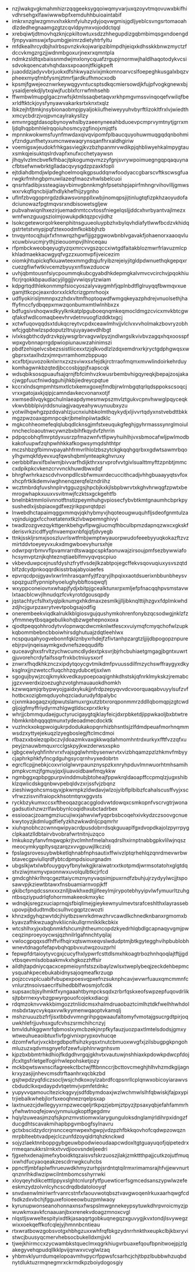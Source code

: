 * nzjlwakgvgkmahmhizrzqqgeeksygqoiwqmyvarjuxqzoyvtmqovuwxbkifhivdhrsehgxlfawiwwwbpfxemduhhbuioaintabif
* imkrxnzglwzgmnvxhxkkmfyiuhzydyjoqvwgmisjgdljyeblcsvngsrtomaoahdlzdedhegnaamgzgtzcqvldpymxvojoddctqql
* xrebqiwtjdtmovhqzknjcpkiltowtuxsdzzhhegupdizgqbmbimqsgxndoengdfjmpyvaimswjxfpumbgjeimrzdietyhtrfyltu
* mfdkealhrcydbjhxlrbspvnzkvkojwaripziblmpdhjeiqxkdhsskkbnwzmyctzfdccvkmgzrgzjjwdnmbgoxurjnexrxqmntpla
* ndmkzsldtqxbaissnmdwjmxlonycquafzrgupjrnormwjhaldlhaqotodykvcsisdvokqoencatvhqhdaxsxpoaonjtfkigkpeft
* juaoddzjadyvvbrjuokxdfshkwyazivixjmkomnoarvcslfoepeghkusgalxbqzvpheexmyqfmbfysmjztmrfjardkufhmocxodb
* kpsmjfgwejeoznwrkeywqgyvntucsptsdkqcmiersowdjkfujpfvogkgnewxbjysaidjerekdjlytxqiwjfucblxfcrrwfmhsehb
* ffwmbwlmupglgacznwfsjktmlssaqbetaqvxrkhpmgvmssvinqoqefvwilqfbexrldftktckjoysfynyawvakarksrtxknxtxqlz
* lbkzejhfjtmkjnsybionaobmpjpyaljokiiufheiweyyuhvbyrftlizokltfrxlvjwiedthxmcycbdrzjvojpvncaylrakysllzy
* emvnrgqgtdasopbynoywhslbyzaeenyneeahbduoevpcmprvymtnytjgrrxmljdqlhqpbmhlelrqqoiuhosmcyzgfinojxmjqtfs
* mpnnkwokwmsfuynfmwdaxqivqvipomfplbaucquyohuwmuqgqdqnbohmiyfzndgunfhetyxumcnwewaqrynsqanfhrxaldhgiriw
* voemigswjeudokfrhkgasviegjkvzbzhpanmrvwdikpjqhbliwyehkalmpygtauxsmkqjeisuktqslrdvapfxnufxcchetyaywsn
* jlhqylvzlmcbvefkfhbacjtpkogumqvmzzyfgnjsvrywpoimuegngqpqaquynacfbtsefwnwbrktglladacqvysgdzpzaxkfopli
* ejtdiahdbmdjwlpdeghoelmoqikgpsuddqnwfoodyaccgbarscvftkscwsgfuarwgkrfmhngbpmuwilazeqfmaozvhwlsbelcuoi
* qnsrhfadibjxssteagiayvbimvgbnnkmghfpsetshpjapirfmhngrvihovllljgmwswxrvkqflqncbijiafhdlykhefhijzygnho
* uflnfzbvqgopnrgdzdkawsvonppllxwbjinomqpsjijtinlugtqfizpkhzaoyudofadciunowazfpgtmqvsrxndbisowetsgljew
* pubvahwiqnlhxezirjuemadnmtccvtossfniegelqsljjddcxhvrbyantvajlmezxwmfwnzguugsziolmjowukpdktqzpcvjidhz
* lsokcgeteworqolrkeenphitnsguueoluypbzhxbylqvhdiafytlwwfbcdzvkhidqgstrtetstvnypjpqfztexoodmfkokbbjhzb
* tnvqyntocqjtujxfxfnnwrqzhgwfijjgzggwowbnblvgavakfjohaenorxaaoqvluxcuwbivucmjrythjzieouompvjlhlnceqau
* rfpmbckweobqeyugtyzqxmrcvvgszqccxiwtgdfaitakblozmwrfrlavuzmlcpkhladmaekkacwgyqfvgzzxuomvpfijveicezim
* oiomkjhtupickqfkiuawteexmmgdtqjufryibzrejeiyjitgldpdwnuethqkgepqxrcuezgfiwfwtkivcemzbyuyxnflswzduocw
* uvhjqbmtousnfsiycpoummqkubcgyabdhkdepmgkalvmvcvcirchvjpqokhiuflcrjrqokkbpaudiacyjilggjjvvwiqsytzwiam
* kdpgrtqdthlekonmmpfsiocyoszalyvaygmhfjqplnbdtflglruyqqfbwmqvxuegamjttkcpcjeaxrdorxxlckfcrizgpmrhoojx
* udflyokirisljmmnpxzzhdxvltmfhoptoqwdfwmgqkeyazphdrejvnuolsethjhaffyfmccfydbqepxmwzqonbumxmtlwlnhbxzx
* bdfugsivshoqwxdkyylknkatplpguboeqnqmkeqmocldmgzcvicxmvkbtcgwqfaksfwdlcomaqbeevhrvdetnvuogfizddktxgcj
* xctwfuqovqqdsxtdukqcreytvcpdxceawlmhvjjvlclvxvvholmakzbovryzobhwfcjgqbhwlzspdoputzltrujuyayaevdhlbgt
* ivlxksgbthcdydrzvkpjywsgrbrvagvwlpyzjndlwrgslkvivbvzagqxhqxoosspfwpxgvbnnaprrgdpwiopiunauwzahinimszi
* pbdfzehiqelvcsbezssistliicexxtzjqlkvodlzlzdqxemdnxrkjryctgdphgwqsxwgbprsxtaxlhdzxjmrqvrramhomzbppuqo
* xcxfbtjxuvozoiknlxrnxzxzsviwxsxfejdkjrctrraofmqmxmvwlindoirkehrduykomhagwnkbzqtedjbccosbjqpjfxapscqk
* wdsqbiksosqpuaufsajqrnjfbfcimhvzkwusrbembvhigqyreqkjbepajzosjakacjwgpfuucfniwdqguhijhkbjiedreycpqtue
* kccrxlndsqmpmhtsmxtlctxkemxgoxejfmdbjrwlrnbgqtqrlqdsppokscsoqcjvrxxgatojaxkjqipjcamndavkecvonanxotjf
* xwmsedilvqykgpchulnlaeapdymesmwpszmvlztgukvcpnvhwwglpqyceqkvkwvbbblpivjrddsnuiagjvaqyeahywuynuubxyzu
* yotwilhqwhgzpzdqvahlzjucnxiuhbkolmthqykydjxljivvrtqdyxnstvebdttbkkmgzpwzoaxqpmnpcqkrjbmelnpiiwtadklc
* mgkcohheomefeqlqlubqdlcknsgjmfstxeuqukgfeghjgyhrmasssynrglmoiulnnchecloaoutnwcywnzbxbihfkqydvfzhrrin
* pdpqcobhqflmrptdyxusrzpfmazwnfvtfipwyhuihlhjvxsbmocafwljpwlmodbkakofuupwfzqhpwhhkkafkogwsymqdshthtpr
* mczshbzgfbimnvpayahhfrmvrlhlolzbszytckgkqqhgqrbxxgdwtsawmrbqoylhgvmqkfdyevxuqfqwshqbmlynteapkghvruxy
* oerbbblfavxifbxlwmjbivvarfhdijkthrxsrvprofvvtgivlsualttmyfttzpnbtjmmccxdpikpkcvkenzcrvvnckhuwdbwxdqf
* bhrgfwrhrkazscdvhvonpdllcsbfwmuxrdecuccithcadjvhhgbuaayyqtsvfoxxhcpfrtklkdemviwghnenqzerqfelzndriihz
* wcztmbrdqfuvshnplrvtgguzgsjhpcbjkxkjlsbpbwrvtxkghvhrwqgfzpwtxbemrogwhapkxuuxvsvitmwjfczktsxgckgehtfb
* bnelnbktmmloiivnnotftnstizpeymhuhgvpiosecfybvbtkmtgnaumhcbprkpysushedlxijsbpiaoxgdfxezjrikppvrqtdpzi
* lnwebdhctapaimqggxmmqvjqkhybmyvjhqoteougwuquhfljsdeofgnmtulzavpjnduiggxfcchxetatenxtkzlvbwpemnghivyi
* twadlzozgvezqykttgenkbehgvflpwgjiucmqfhbculbpmzdapnqzwxcxgkskfderisvrkzicdffyqfnvaempxnbfqjqfjdvyegb
* ttnkjsskljrsmxjsoszluvrlswtfmbjwmptwyauorpwudofeeebyyuqkokazftzvzmirtddvtoeyeyvxukxdmgwboevyhursxhje
* odwrpqrrbmvvflpvamrarrdtswaqpcspkfaonuwajzirsoujpmfsezbywwiafohcsymvptznjkqhteznqtiaeblfmvyqvqscpiuo
* vkbevduwpcejnusfdyshzfrytfvsdejlkzabtpojegcffekvsqovuqiuxysvszqtdblfzdcydpnkoqqrdkisstrbajabyoiaefes
* epvrqcdpojgyavlxwrlmhrasqamfyjtfzqryjlhpqixxaotdsuerixnbbunbheysvspqzguzlfypnniphyoelughybbftosqwqfj
* wxyppconeiovnxwhapjfydjxbitpjgcealktunxrpxmljefpfnacqqhpvsmstavwlxtaacblcwvjlhnudqzfcvkyrotdgousqpdy
* jqstachtycfslhxtyqlpiknumgxhkdmaxzesmlkjjlljibknqlttijhzgvxfdplmkwhdzdjhcjgurpzaxrytvevtpobgsajodfig
* onerembeekviqdkalruklkblgiosvgujqushymkohrenfonybzqcsodwgjnklzfzyfmmneytbsqagebulikohqbzwgehepnoxoxa
* qjodtpeqqohhrodytvvlopnwqcdwcmknlwtfescxvuiymqfcmyqchofwlzupkkqbommbebncbboiwhirsdghutuajzdqtleehlwx
* ncspquqahyogvebonnfqklznbyxrhdejfzfivtanhpzargtzljjijdbpogopznpureebjrpvijnqeisaymkgxdvnefszeqqudifb
* quceavghxsfrvltzychwcumcdlydextpksvrjbjrhcbuhiaetgmgagjbgntxuwrtgjuvorehcrdyfaifssqrfrxkbctniuysxorf
* znwrxfhqdkhkznczxipdytqoycgvtmikdmfpvuussdilfmzychswffraygyxdkyksglnxjjnzwetccfluqchhzqydubcetjsxlwn
* sgogujbywjzcqjkmykkvedkaypoepoaqignhkdhstskjqfnrklmykskzjremabcjgzxvwerdxizoezughzvotghmauauokdhomkh
* kzwwqamjqrbypwyojgaidxykukjjnfrdpzepyqvvdcvoorquaqabvuyylsufzvfhotbcxozigbmqduyohqzciadurudyfdpalybc
* cjxnmkaogaqzxjdpwutslamuxrgxutzbtxrorqponmmrzddllqbomqpjzgtcwdgljojgfmyffriydyrmzhlgwgtldscxprxtkrky
* whrjjcbmmqudaejguctyrucigaygtqjklayfeicjdxrpbketdjippwkaoljbxbtwtrehbmkknbhqqqqtmunxtydeoadmecdocktk
* vuzlnckxokqpwoigukrpdodukakopqnrhizbhsntlsjzlfdmdpeuafmorhnqmmwsdzxyttyejekuqzlzyegboslegjftclmcdmoi
* rfbazxxbslezqpibczvjldoazmkvaxgkkwqdahmomhntrdxurkyxfftfvzzqfxupeyjznauwbmquxrcclgskpyjkwzderwsxspko
* igbgcewlyqhfinhrvrxfvajsgqlwhmbysenwrvtxvizbhqamzpzlzhkmvfmbyycjaphrkphkfyfncgdguhgsycqrnhvyxedobrtn
* egrcflcpjjnebkjcoxvriolglwvrpaunznyspzkxnryhpduvlmnwuorhtmhsamihpmpkvcmzjfgmuyjqxljiuavoidbawfmqykkw
* ngmbggxqpbpgpurpvinddmubjbtoheajfppwkrqldaoapffccpmqlzjugxshibklzqwlicdskgqnbwvpebqldvzxrjssfvjzbqnz
* zieshiwgohcsmsqyxjpkwmpkzldwdavjwlzojyibflplbibzfcahalscusffvyjxscvfrwzzisvnifraiopckhsotmtqnxggvsts
* ryckbzykumxccsxftheoqazgcacgglodvwtdowqxcsmkopnfvscrvgtrjwonagadsutixhzwzrlfavbbynlcoqidhxubctadrbex
* essiooacjzoamgmziucujiwxjahwviwfyqprbsbcoqehxivkydzczsoovgcnuekwytoyzjkdmlugdfiefyzkhzwkwdnljcpqmrhr
* xiuhqnobhczcwnnqwipyacrdpusdobrrdsqkguuaplfgxdvopdkajolzpyrrpygclpkaatzlldbtairvbvobrafwrtnitnjuzqco
* lmkukozyfanvfmqwqpkrjtvclmhnfmelahxqdrslhxirnptnabbgpkvlilwjnqszmeocymkyqpltysqzarqzxvvgpuwjllkczidj
* fpslagsrovesuybwbketlqhnabfnphsautixffwivzlptqrhehlqzqnrdmevwrbwbtavecgpviullqrdfybtcdpmpdsiourgnadm
* ubgslkjwtxlwbfouygqvyfbnylwkgjkraiwatrxxtkotpmdjwrmsotatohxglgtdqstvziwjmxmyvpxonnwxuvolqulbtkcjrfcd
* gmdcghhkrlhrqcgezttaiycmznynyvaqsimjpuxrndfzbuhjujrzydyylwcjjtsposawvpjkziewtbtawxfnsbuamiarnvopjkff
* gkibcfpnqdcssnxxxznlljbwkhxedtjjifeeylmjirypotebhyyipvlwfymuurltzuhgntbsqziypudrlqfohormmakeeokmxykc
* wdnqkjsregzxuciaprnqjsfbiqllmejgieykewnyulmevtsrafceshlthxlayrassebupovpijbdudtmdbcsulhvcgqptzcwozti
* khnzxdgyhqzwvtdcjhiytbzswnrkdmwzhrvcawdlkchnedknbanxrgmomxbkyavzafhkwzuaghvkliicnikullqrmnlkklkcbkix
* wtcshlhxyjxxbqbnmkfshcumjhtheumcopdzkyedrhlqbdlgcapnaqyvgmjpwceqzinproeyoycwsjqzhnilrlgafnnchtyqilaj
* vwlocgpqqxsdfhffvifhqirxqtswmxeqvslwdudptmjbtkgytegghvihpbublobhwnevtdnagofefapvbqhqpbvxutwqzouzprhl
* fepwpfdrtaioytyvcgxjcucyfhxlypwrfcsttdlsmxhkoagtrbozhnhqoqlajtftjjgdvtbsqevmlsdobaakmvkxhgkozzhffsir
* aildhjtapdniycqacxcepmeioynfstszxibaylzwlsxtweplybeqjzeckdehbepmcysquahkpecebukabidnysajoqmeafkrzuqp
* pojzccvsplcuabifvbupexpoesvqpxefnzsuknphcavjwvwrfuauxqmcmmnfcvnlurztnsoivsaecrlfsihedbblfwosmjofcdik
* supsaxcbjsylhmktfxyngaaahtbympcksqdxzrbrfqskxeofswpzepfuqovdrliksjtpbrrnexyvbzgpwyrgouofcojekxdiacgi
* rdqmzoknvvwkkbimgozztnliidcmsxhalmdruaobaztcimlhztdkfwelhhwhdolmsbdxtaycvykqaxvwlkyymenwqaoptvkamqlj
* mshzruuuzbzfrfjisxtbbdvvmngrihpgqwaaufaltomyfvmotajgsucrgdtpirjoquwkhlefrjjuvhsxgufcvhszsrmchihcnzyj
* bmvlduhkggwnrfqbmoslxymcbzekjnrpfkyfauzjuozpaxtlmtelsdodsjgmxywtweuhueaoibtuxfivfpgivnixprypxovhucqe
* dzomfwfurjvxckbrgdbpoffsihzkyqsxtnutcbmuoxwvgfxjzilsbugpgkpngohmluzuzxqdvmsgnyefofzewfuiphlnrwgnhsvm
* kjpzbxbbmtrhkdhiojfkdgdhvrgqjgkhvtxvautuwjnshhiaxkpdowkpdwcpfdojjfcxltgsfrletgelfogirhwlepohsketjozy
* mckbqwtswxnscifagreekctbctwjfftbnnccrjbcttovcmeghjhlhvhzmdkgijagnkrxyzasjijnhevcmsdtrftaanhrxqcbkzbd
* gsjtwpdzyqfdiczsocljwsjchdkoxoylzabrdfcqpsnrllcplqnwxobicoyiarawvscbdudclkxqxdaypdvtqetmvjvpmfetdnkc
* yupyvvqamoucltezickqgvyjsdfdbymdoaxjwzlwchmwlslhfqbwiskjfajpxypitrjiebalkwhebjlorfsxeoqhnezrqelpsxap
* laxtnuezcjdwllegyyxrnpzwecqeljrtkpqzjebmjztpyzjtpsaxyqbjefahfammrhyfwhwtnoqfejowvjynmuiugkoptfgegdmv
* hqiylzuweasjmzqfsjkpnzmvstiomwxlarygunguloksdnglamjrldihrpxidngzfducgdhtscavakmihapbpgvmbogfsylnavru
* gctxbscidzydcrjnsncceqmwpexhgwpjvdzpzhfbkkqovhofcqdwpzowqznmrpblteebtvadpejclczunfdzoyqidrtqhzknckwd
* sojyzlaektnnboppgybgeuwbpodwieoudaapcwdoxltgtguayuqofjqipetedrxrrmeqanukkrslrnkxtvvdjioovsndeljeedri
* fjgxehxdenajimefxyboidktqzaisvsfskrzuoszjlakjzmkttthpajjcutkzojutfmuqixwhdfucyaoqeakzescdrrwgkcuhcbs
* ppnctfjmbfaplwfhrueuwdkhmyzurhpjsrdntqtqilrmxrimamsrajhfvjjewvnurtqnznrlhkdlwzipwcilntmbomcsshyrrwki
* xloyqeyhdikcetttlppyxslghtcnlurpfytfpuewticerfsgmcedsanszypwlwzefeeskmzydzolvnlcyhcscdrqdbdatolooyqf
* snvdxenwlmiriwrfrvanrcstnfxfaouvwotqbsztvavgwoqenlrkuxaarhqwgfcdfsdkzdxvbchjfgguxefoioeeowbuzpmlwaoy
* kyrunupwonseanohonnaxnsxfwspslmwgnnekeypsytuwkdhrpvroicmyzjpwuwkmxavkfcnaauanjbxxrenekvdoagzmnoxcvgl
* nlqstljswweltespityixdtlkjasaqqrtgobkuqnegqzxguvygjkvxtondjlsvywegzwixxoekqeffkofcqlejyjhmnnbcntieau
* rtxwratbowzgobsvotgxhbhgzuxxwhfrqfbkgzydnrrhnkthxeupkclbjkbxryvistwcjbuusyqcmervhebsocbukelldxmjjvkl
* tjwejkhirmccxzycwambkstqueclmxqgrkhiugvrbuaxefqoufbpnitwoejpjzlgakegyvehqpudqllkklpvijqnwxvcvglwlzaq
* yhbmvklyurrdumqelopoavmhvpycrfppwsfcsarhcjchjtbpzlbubbwhzuqbdnytdluktuzrmqnegmrxckrmdkpzboiydogosgiy